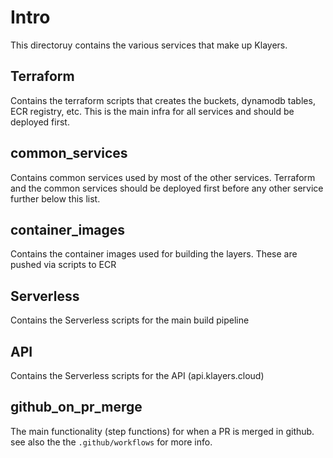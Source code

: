 # Intro

This directoruy contains the various services that make up Klayers.

## Terraform
Contains the terraform scripts that creates the buckets, dynamodb tables, ECR registry, etc. This is the main infra for all services and should be deployed first.

## common_services
Contains common services used by most of the other services. Terraform and the common services should be deployed first before any other service further below this list.

## container_images
Contains the container images used for building the layers. These are pushed via scripts to ECR

## Serverless
Contains the Serverless scripts for the main build pipeline

## API
Contains the Serverless scripts for the API (api.klayers.cloud)

## github_on_pr_merge
The main functionality (step functions) for when a PR is merged in github. see also the the `.github/workflows` for more info.